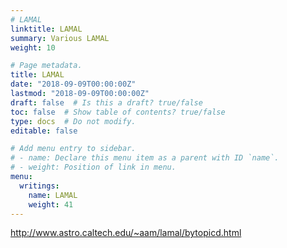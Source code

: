 ```yaml
---
# LAMAL
linktitle: LAMAL
summary: Various LAMAL
weight: 10

# Page metadata.
title: LAMAL
date: "2018-09-09T00:00:00Z"
lastmod: "2018-09-09T00:00:00Z"
draft: false  # Is this a draft? true/false
toc: false  # Show table of contents? true/false
type: docs  # Do not modify.
editable: false

# Add menu entry to sidebar.
# - name: Declare this menu item as a parent with ID `name`.
# - weight: Position of link in menu.
menu:
  writings:
    name: LAMAL
    weight: 41
---
```

http://www.astro.caltech.edu/~aam/lamal/bytopicd.html